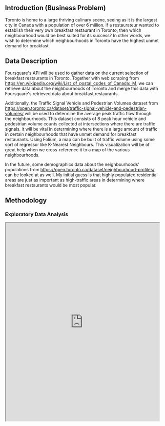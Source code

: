 ## Introduction (Business Problem)
Toronto is home to a large thriving culinary scene, seeing as it is the largest city in Canada with a population of over 6 million. If a restaurateur wanted to establish their very own breakfast restaurant in Toronto, then which neighbourhood would be best suited for its success? In other words, we wish to determine which neighbourhoods in Toronto have the highest unmet demand for breakfast.

## Data Description
Foursquare's API will be used to gather data on the current selection of breakfast restaurants in Toronto. Together with web scraping from <https://en.wikipedia.org/wiki/List_of_postal_codes_of_Canada:_M>, we can retrieve data about the neighbourhoods of Toronto and merge this data with Foursquare's retrieved data about breakfast restaurants. 

Additionally, the Traffic Signal Vehicle and Pedestrian Volumes dataset from <https://open.toronto.ca/dataset/traffic-signal-vehicle-and-pedestrian-volumes/> will be used to determine the average peak traffic flow through the neighbourhoods. This dataset consists of 8 peak hour vehicle and pedestrian volume counts collected at intersections where there are traffic signals. It will be vital in determining where there is a large amount of traffic in certain neighbourhoods that have unmet demand for breakfast restaurants. Using Folium, a map can be built of traffic volume using some sort of regressor like K-Nearest Neighbours. This visualization will be of great help when we cross-reference it to a map of the various neighbourhoods. 

In the future, some demographics data about the neighbourhoods' populations from <https://open.toronto.ca/dataset/neighbourhood-profiles/> can be looked at as well. My initial guess is that highly populated residential areas are just as important as high-traffic areas in determining where breakfast restaurants would be most popular.

## Methodology
### Exploratory Data Analysis

<iframe src="https://griffin-thomas.github.io/Applied_Data_Science_Capstone/first_map.html" height="650" width="100%"></iframe>